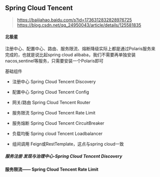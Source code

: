## Spring Cloud Tencent


> https://baijiahao.baidu.com/s?id=1736312832828976725
> https://blog.csdn.net/qq_24950043/article/details/125581835
> 
> 
#### 北极星
注册中心、配置中心、路由、服务限流、熔断降级实际上都是通过Polaris服务来完成的，也就是说比起spring cloud alibaba，我们不需要再单独安装nacos,sentinel等服务，只需要安装一个Polaris即可

基础组件

- 注册中心 Spring Cloud Tencent Discovery

- 配置中心 Spring Cloud Tencent Config

- 网关/路由 Spring Cloud Tencent Router

- 服务限流 Spring Cloud Tencent Rate Limit

- 服务熔断 Spring Cloud Tencent CircuitBreaker
- 负载均衡 Spring cloud Tencent Loadbalancer
- 组间调用 Feign或RestTemplate，这点与spring cloud一致




##### 服务注册 发现与治理中心-Spring Cloud Tencent Discovery


> 

#### 服务限流—— Spring Cloud Tencent Rate Limit
